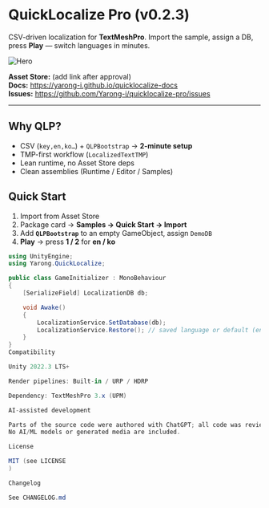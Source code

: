 # QuickLocalize Pro (v0.2.3)

CSV-driven localization for **TextMeshPro**. Import the sample, assign a DB, press **Play** — switch languages in minutes.

![Hero](media/qlp_cover_1950x1300.png)

**Asset Store:** (add link after approval)  
**Docs:** https://yarong-i.github.io/quicklocalize-docs  
**Issues:** https://github.com/Yarong-i/quicklocalize-pro/issues

---

## Why QLP?
- CSV (`key,en,ko…`) + `QLPBootstrap` → **2-minute setup**
- TMP-first workflow (`LocalizedTextTMP`)
- Lean runtime, no Asset Store deps
- Clean assemblies (Runtime / Editor / Samples)

## Quick Start
1) Import from Asset Store  
2) Package card → **Samples → Quick Start → Import**  
3) Add **`QLPBootstrap`** to an empty GameObject, assign `DemoDB`  
4) **Play** → press **1 / 2** for **en / ko**

```csharp
using UnityEngine;
using Yarong.QuickLocalize;

public class GameInitializer : MonoBehaviour
{
    [SerializeField] LocalizationDB db;

    void Awake()
    {
        LocalizationService.SetDatabase(db);
        LocalizationService.Restore(); // saved language or default (en)
    }
}
Compatibility

Unity 2022.3 LTS+

Render pipelines: Built-in / URP / HDRP

Dependency: TextMeshPro 3.x (UPM)

AI-assisted development

Parts of the source code were authored with ChatGPT; all code was reviewed, edited, and tested by the author.
No AI/ML models or generated media are included.

License

MIT (see LICENSE
)

Changelog

See CHANGELOG.md

